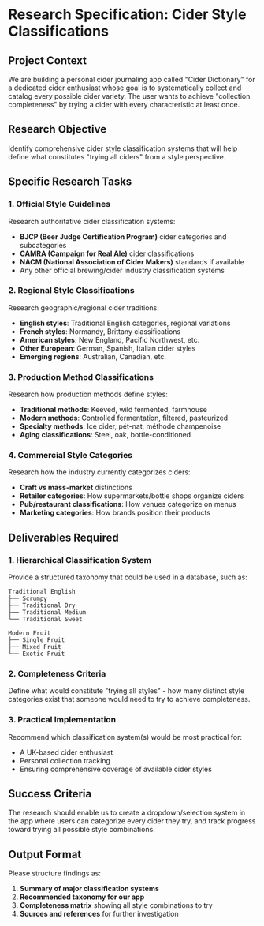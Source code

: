 # Research Specification: Cider Style Classifications

## Project Context
We are building a personal cider journaling app called "Cider Dictionary" for a dedicated cider enthusiast whose goal is to systematically collect and catalog every possible cider variety. The user wants to achieve "collection completeness" by trying a cider with every characteristic at least once.

## Research Objective
Identify comprehensive cider style classification systems that will help define what constitutes "trying all ciders" from a style perspective.

## Specific Research Tasks

### 1. Official Style Guidelines
Research authoritative cider classification systems:
- **BJCP (Beer Judge Certification Program)** cider categories and subcategories
- **CAMRA (Campaign for Real Ale)** cider classifications
- **NACM (National Association of Cider Makers)** standards if available
- Any other official brewing/cider industry classification systems

### 2. Regional Style Classifications
Research geographic/regional cider traditions:
- **English styles**: Traditional English categories, regional variations
- **French styles**: Normandy, Brittany classifications
- **American styles**: New England, Pacific Northwest, etc.
- **Other European**: German, Spanish, Italian cider styles
- **Emerging regions**: Australian, Canadian, etc.

### 3. Production Method Classifications
Research how production methods define styles:
- **Traditional methods**: Keeved, wild fermented, farmhouse
- **Modern methods**: Controlled fermentation, filtered, pasteurized
- **Specialty methods**: Ice cider, pét-nat, méthode champenoise
- **Aging classifications**: Steel, oak, bottle-conditioned

### 4. Commercial Style Categories
Research how the industry currently categorizes ciders:
- **Craft vs mass-market** distinctions
- **Retailer categories**: How supermarkets/bottle shops organize ciders
- **Pub/restaurant classifications**: How venues categorize on menus
- **Marketing categories**: How brands position their products

## Deliverables Required

### 1. Hierarchical Classification System
Provide a structured taxonomy that could be used in a database, such as:
```
Traditional English
├── Scrumpy
├── Traditional Dry
├── Traditional Medium
└── Traditional Sweet

Modern Fruit
├── Single Fruit
├── Mixed Fruit
└── Exotic Fruit
```

### 2. Completeness Criteria
Define what would constitute "trying all styles" - how many distinct style categories exist that someone would need to try to achieve completeness.

### 3. Practical Implementation
Recommend which classification system(s) would be most practical for:
- A UK-based cider enthusiast
- Personal collection tracking
- Ensuring comprehensive coverage of available cider styles

## Success Criteria
The research should enable us to create a dropdown/selection system in the app where users can categorize every cider they try, and track progress toward trying all possible style combinations.

## Output Format
Please structure findings as:
1. **Summary of major classification systems**
2. **Recommended taxonomy for our app**
3. **Completeness matrix** showing all style combinations to try
4. **Sources and references** for further investigation